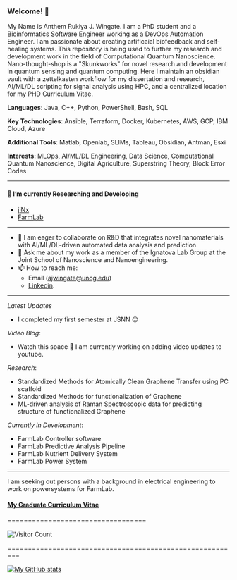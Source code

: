 
### Welcome! 👋

My Name is Anthem Rukiya J. Wingate. I am a PhD student and a Bioinformatics Software Engineer working as a DevOps Automation Engineer. I am passionate about creating artificaial biofeedback and self-healing systems.  This repository is being used to further my research and development work in the field of Computational Quantum Nanoscience.  Nano-thought-shop is a "Skunkworks" for novel research and development in quantum sensing and quantum computing.  Here I maintain an obsidian vault with a zettelkasten workflow for my dissertation and research,  AI/ML/DL scripting for signal analysis using HPC, and a centralized location for my PHD Curriculum Vitae.

**Languages**: Java, C++, Python, PowerShell, Bash, SQL

**Key Technologies**: Ansible, Terraform, Docker, Kubernetes, AWS, GCP, IBM Cloud, Azure

**Additional Tools**: Matlab, Openlab, SLIMs, Tableau, Obsidian, Antman, Esxi

**Interests**: MLOps, AI/ML/DL Engineering, Data Science, Computational Quantum Nanoscience, Digital Agriculture, Superstring Theory, Block Error Codes

--------------------------------------------------------------------------

#### 🔭 I’m currently Researching and Developing

- [jiNx]()
- [FarmLab]()

---------------------------------------------------------------------------

- 👯 I am eager to collaborate on R&D that integrates novel nanomaterials with AI/ML/DL-driven automated data analysis and prediction.
- 💬 Ask me about my work as a member of the Ignatova Lab Group at the Joint School of Nanoscience and Nanoengineering.
- 📫 How to reach me: 
  - Email (ajwingate@uncg.edu) 
  - [Linkedin](https://www.linkedin.com/in/anthemrukiya/).

------------------------------------------------------------------------

*Latest Updates*

* I completed my first semester at JSNN 😌

*Video Blog*:
* Watch this space 👀 I am currently working on adding video updates to youtube.

*Research*:
* Standardized Methods for Atomically Clean Graphene Transfer using PC scaffold
* Standardized Methods for functionalization of Graphene
* ML-driven analysis of Raman Spectroscopic data for predicting structure of functionalized Graphene

*Currently in Development*:
* FarmLab Controller software
* FarmLab Predictive Analysis Pipeline
* FarmLab Nutrient Delivery System
* FarmLab Power System

-----------------------------------
I am seeking out persons with a background in electrical engineering to work on powersystems for FarmLab.
#### [My Graduate Curriculum Vitae]()

==================================

![Visitor Count](https://profile-counter.glitch.me/anthemrukiya/count.svg)

=========================================================

[![My GitHub stats](https://github-readme-stats.vercel.app/api?username=anthemrukiya)](https://github.com/anthemrukiya/github-readme-stats)

<!---
anthemrukiya/anthemrukiya is a ✨ special ✨ repository because its `README.md` (this file) appears on your GitHub profile.
You can click the Preview link to take a look at your changes.
--->
